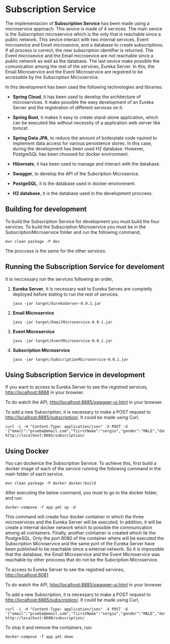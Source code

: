 # Subscription Service
The implementacion of **Subscription Service** has been made using a microservice approach. 
This sevice is made of 4 services. The main sevice is the Subscription microservice which is the only that is reachable since a public network. This sevice interact with two internal services, Event microsevice and Email microsevice, and a database to create subscriptions. If all process is correct, the new subscription identifier is returned. The Event microsevice and the Email microsevice are not reachable since a public network as well as the database. The last sevice make possible the comunication among the rest of the services, Eureka Server. In this, the Email Microservice and the Event Microservice are registred to be accessible by the Subscription Microservice.

In this development has been used the following technologies and libraries:

* **Spring Cloud**, it has been used to develop the architecture of microservices. It make possible the easy development of an Eureka Server and the registration of different services on it.

* **Spring Boot**, it makes it easy to create stand-alone application, which can be executed like without necessity of a application web server like tomcat. 

* **Spring Data JPA**, to reduce the amount of boilerplate code rquired to implement data access for various persistence stores. In this case, during the development has been used H2 database. However, PostgreSQL has been choosed for docker environment.

* **Hibernate**, it has been used to manage and interact with the database.

* **Swagger**, to develop the API of the Subcription Microsevice.

* **PostgeSQL**, it is the database used in docker environment.

* **H2 database**, it is the database used in the development proccess.

## Building for development
To build the Subscription Service for development you must build the four services. To build the Subscription Microservice you must be in the SubscriptionMicroservice folder and run the following command,

```
mvn clean package -P dev
```
	
The proccess is the same for the other services.

## Running the Subscription Service for develoment
It is neccessary run the services following an order,

1. **Eureka Server**, It is necessary wait to Eureka Serves are completly deployed before stating to run the rest of services.
	```
	java -jar target/EurekaServer-0.0.1.jar
	```
2. **Email Microservice**
	```
	java -jar target/EmailMicroservice-0.0.1.jar
	```
3. **Event Microservice**
	```
	java -jar target/EventMicroservice-0.0.1.jar
	```
4. **Subscription Microservice**
	```
	java -jar target/SubscriptionMicroservice-0.0.1.jar
	```

## Using Subscription Service in development
If you want to access to Eureka Server to see the registred services, [http://localhost:8888](http://localhost:8888) in your browser.

To do watch the API, [http//localhost:8885/swagger-ui.html](http//localhost:8885/swagger-ui.html) in your browser.

To add a new Subscription, it is necessary to make a POST request to [http://localhost:8885/subscription/](http://localhost:8885/subscription/). It could be made using Curl,

``` 
curl -i -H "Content-Type: application/json" -X POST -d '{"email":"prueba@email.com","fiirstName":"sergio","gender":"MALE","dateOfBith":"722818800000","consentFlag":"true","newSletterId":"1"}' http://localhost:8885/subscription/
```

## Using Docker
You can dockerice the Subscription Service. To achieve this, first build a docker image of each of the service running the following command in the main folder of each service.

```
mvn clean package -P docker docker:build
```

After executing the below command, you must to go to the docker folder, and run:

```
docker-compose -f app.yml up -d
```
This command will create four docker container in which the three microservices and the Eureka Server will be executed. In addition, it will be create a internal docker network which to possible the communication among all cointainers. Finally, another cointainer is created which lie the PostgreSQL. 
Only the port 8080 of the container where will be executed the Subscription Microservice and the same port of the Eureka Server have been published to be reachable since a external network. So it is impossible that the database, the Email Microservice and the Event Microservice was reachable by other proccess that do not be the Subcription Microservice.

To access to Eureka Server to see the registred services, [http://localhost:8081](http://localhost:8081)

To do watch the API, [http//localhost:8885/swagger-ui.html](http//localhost:8080/swagger-ui.html) in your browser.

To add a new Subscription, it is necessary to make a POST request to [http://localhost:8885/subscription/](http://localhost:8080/subscription/). It could be made using Curl,

``` 
curl -i -H "Content-Type: application/json" -X POST -d '{"email":"prueba@email.com","fiirstName":"sergio","gender":"MALE","dateOfBith":"722818800000","consentFlag":"true","newSletterId":"1"}' http://localhost:8080/subscription/
```

To stop it and remove the containers, run:

```
docker-compose -f app.yml down
```
